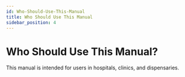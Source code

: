 ```yaml
---
id: Who-Should-Use-This-Manual
title: Who Should Use This Manual
sidebar_position: 4
---
```

 # Who Should Use This Manual?

This manual is intended for users in hospitals, clinics, and dispensaries.

